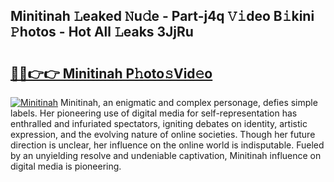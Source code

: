 ## Minitinah 𝙻eaked 𝙽u𝚍e - Part-j4q 𝚅𝚒deo B𝚒kini 𝙿hotos - Hot All 𝙻eaks 3JjRu

# <h2><a href="http://ld6sy5.urlbe.top/?page=Minitinah">🔗🔗👉👉 Minitinah P𝚑oto𝚜Vid𝚎o</a></h2>

[![Minitinah](https://i.imgur.com/eBuTRDB.gif)](http://ld6sy5.urlbe.top/?page=Minitinah)
Minitinah, an enigmatic and complex personage, defies simple labels. Her pioneering use of digital media for self-representation has enthralled and infuriated spectators, igniting debates on identity, artistic expression, and the evolving nature of online societies. Though her future direction is unclear, her influence on the online world is indisputable. Fueled by an unyielding resolve and undeniable captivation, Minitinah influence on digital media is pioneering.
